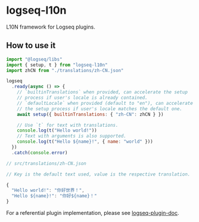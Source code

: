 # logseq-l10n

L10N framework for Logseq plugins.

## How to use it

```js
import "@logseq/libs"
import { setup, t } from "logseq-l10n"
import zhCN from "./translations/zh-CN.json"

logseq
  .ready(async () => {
    // `builtinTranslations` when provided, can accelerate the setup
    // process if user's locale is already contained.
    // `defaultLocale` when provided (default to "en"), can accelerate
    // the setup process if user's locale matches the default one.
    await setup({ builtinTranslations: { "zh-CN": zhCN } })

    // Use `t` for text with translations.
    console.log(t("Hello world!"))
    // Text with arguments is also supported.
    console.log(t("Hello ${name}!", { name: "world" }))
  })
  .catch(console.error)
```

```js
// src/translations/zh-CN.json

// Key is the default text used, value is the respective translation.

{
  "Hello world!": "你好世界！",
  "Hello ${name}!": "你好${name}！"
}
```

For a referential plugin implementation, please see [logseq-plugin-doc](https://github.com/sethyuan/logseq-plugin-doc).
